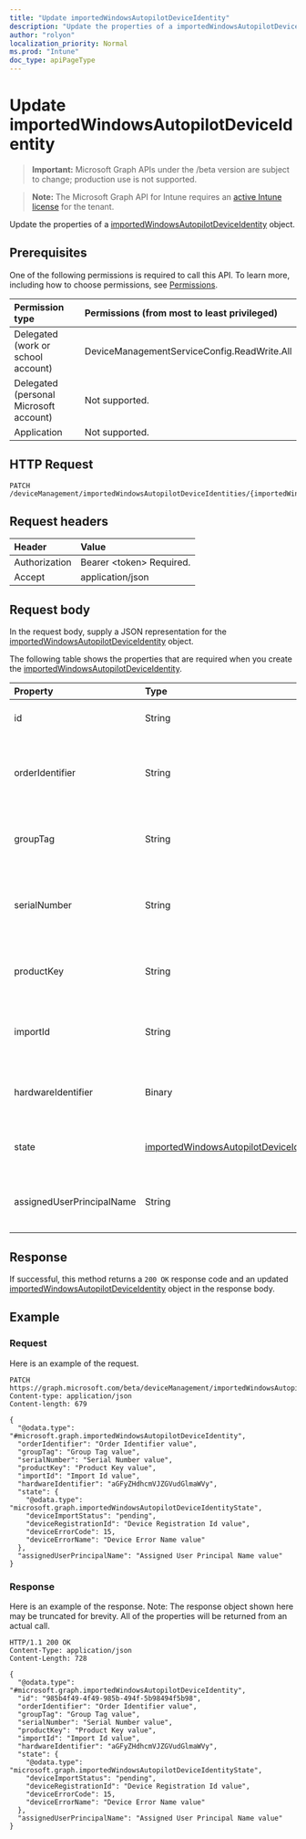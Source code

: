 ```yaml
---
title: "Update importedWindowsAutopilotDeviceIdentity"
description: "Update the properties of a importedWindowsAutopilotDeviceIdentity object."
author: "rolyon"
localization_priority: Normal
ms.prod: "Intune"
doc_type: apiPageType
---
```


# Update importedWindowsAutopilotDeviceIdentity

> **Important:** Microsoft Graph APIs under the /beta version are subject to change; production use is not supported.

> **Note:** The Microsoft Graph API for Intune requires an [active Intune license](https://go.microsoft.com/fwlink/?linkid=839381) for the tenant.

Update the properties of a [importedWindowsAutopilotDeviceIdentity](../resources/intune-enrollment-importedwindowsautopilotdeviceidentity.md) object.

## Prerequisites
One of the following permissions is required to call this API. To learn more, including how to choose permissions, see [Permissions](/graph/permissions-reference).

|Permission type|Permissions (from most to least privileged)|
|:---|:---|
|Delegated (work or school account)|DeviceManagementServiceConfig.ReadWrite.All|
|Delegated (personal Microsoft account)|Not supported.|
|Application|Not supported.|

## HTTP Request
<!-- {
  "blockType": "ignored"
}
-->
``` http
PATCH /deviceManagement/importedWindowsAutopilotDeviceIdentities/{importedWindowsAutopilotDeviceIdentityId}
```

## Request headers
|Header|Value|
|:---|:---|
|Authorization|Bearer &lt;token&gt; Required.|
|Accept|application/json|

## Request body
In the request body, supply a JSON representation for the [importedWindowsAutopilotDeviceIdentity](../resources/intune-enrollment-importedwindowsautopilotdeviceidentity.md) object.

The following table shows the properties that are required when you create the [importedWindowsAutopilotDeviceIdentity](../resources/intune-enrollment-importedwindowsautopilotdeviceidentity.md).

|Property|Type|Description|
|:---|:---|:---|
|id|String|The GUID for the object|
|orderIdentifier|String|Order Id of the Windows autopilot device. - Deprecate|
|groupTag|String|Group Tag of the Windows autopilot device.|
|serialNumber|String|Serial number of the Windows autopilot device.|
|productKey|String|Product Key of the Windows autopilot device.|
|importId|String|The Import Id of the Windows autopilot device.|
|hardwareIdentifier|Binary|Hardware Blob of the Windows autopilot device.|
|state|[importedWindowsAutopilotDeviceIdentityState](../resources/intune-enrollment-importedwindowsautopilotdeviceidentitystate.md)|Current state of the imported device.|
|assignedUserPrincipalName|String|UPN of the user the device will be assigned|



## Response
If successful, this method returns a `200 OK` response code and an updated [importedWindowsAutopilotDeviceIdentity](../resources/intune-enrollment-importedwindowsautopilotdeviceidentity.md) object in the response body.

## Example

### Request
Here is an example of the request.
``` http
PATCH https://graph.microsoft.com/beta/deviceManagement/importedWindowsAutopilotDeviceIdentities/{importedWindowsAutopilotDeviceIdentityId}
Content-type: application/json
Content-length: 679

{
  "@odata.type": "#microsoft.graph.importedWindowsAutopilotDeviceIdentity",
  "orderIdentifier": "Order Identifier value",
  "groupTag": "Group Tag value",
  "serialNumber": "Serial Number value",
  "productKey": "Product Key value",
  "importId": "Import Id value",
  "hardwareIdentifier": "aGFyZHdhcmVJZGVudGlmaWVy",
  "state": {
    "@odata.type": "microsoft.graph.importedWindowsAutopilotDeviceIdentityState",
    "deviceImportStatus": "pending",
    "deviceRegistrationId": "Device Registration Id value",
    "deviceErrorCode": 15,
    "deviceErrorName": "Device Error Name value"
  },
  "assignedUserPrincipalName": "Assigned User Principal Name value"
}
```

### Response
Here is an example of the response. Note: The response object shown here may be truncated for brevity. All of the properties will be returned from an actual call.
``` http
HTTP/1.1 200 OK
Content-Type: application/json
Content-Length: 728

{
  "@odata.type": "#microsoft.graph.importedWindowsAutopilotDeviceIdentity",
  "id": "985b4f49-4f49-985b-494f-5b98494f5b98",
  "orderIdentifier": "Order Identifier value",
  "groupTag": "Group Tag value",
  "serialNumber": "Serial Number value",
  "productKey": "Product Key value",
  "importId": "Import Id value",
  "hardwareIdentifier": "aGFyZHdhcmVJZGVudGlmaWVy",
  "state": {
    "@odata.type": "microsoft.graph.importedWindowsAutopilotDeviceIdentityState",
    "deviceImportStatus": "pending",
    "deviceRegistrationId": "Device Registration Id value",
    "deviceErrorCode": 15,
    "deviceErrorName": "Device Error Name value"
  },
  "assignedUserPrincipalName": "Assigned User Principal Name value"
}
```





